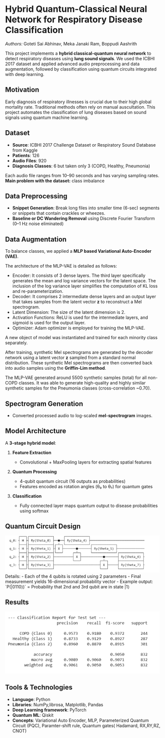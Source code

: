 

# Hybrid Quantum-Classical Neural Network for Respiratory Disease Classification

*Authors:* Goteti Sai Abhinav, Meka Janaki Ram, Boppudi Aashrith

This project implements a **hybrid classical-quantum neural network** to detect respiratory diseases using **lung sound signals**. We used the ICBHI 2017 dataset and applied advanced audio preprocessing and data augmentation, followed by classification using quantum circuits integrated with deep learning.

## Motivation

Early diagnosis of respiratory illnesses is crucial due to their high global mortality rate. Traditional methods often rely on manual auscultation. This project automates the classification of lung diseases based on sound signals using quantum machine learning.

## Dataset

- **Source**: ICBHI 2017 Challenge Dataset or Respiratory Sound Database from Kaggle  
- **Patients**: 126  
- **Audio Files**: 920 
- **Diagnosis Classes**: 6 but taken only 3 (COPD, Healthy, Pneumonia)

Each audio file ranges from 10–90 seconds and has varying sampling rates.
**Main problem with the dataset:** class imbalance 

## Data Preprocessing
- **Snippet Generation**: Break long files into smaller time (6-sec) segments or snippets that contain crackles or wheezes.
- **Baseline or DC Wandering Removal** using Discrete Fourier Transform (0–1 Hz noise eliminated)


## Data Augmentation

To balance classes, we applied a **MLP based Variational Auto-Encoder (VAE)**.

The architecture of the MLP-VAE is detailed as follows:

- Encoder: It consists of 3 dense layers. The third layer specifically generates the mean and log variance vectors for the latent space. The inclusion of the log variance layer simplifies the computation of KL loss and re-parameterization.
- Decoder: It comprises 2 intermediate dense layers and an output layer that takes samples from the latent vector **z** to reconstruct a Mel spectrogram.
- Latent Dimension: The size of the latent dimension is 2.
- Activation Functions: ReLU is used for the intermediate layers, and sigmoid is used for the output layer.
- Optimizer: Adam optimizer is employed for training the MLP-VAE.

A new object of model was instantiated and trained for each minority class separately.

After training, synthetic Mel spectrograms are generated by the decoder network using a latent vector **z** sampled from a standard normal distribution. These synthetic Mel spectrograms are then converted back into audio samples using the **Griffin-Lim method**.

The MLP-VAE generated around 5500  synthetic samples (total) for all non-COPD classes. It was able to generate high-quality and highly similar synthetic samples for the Pneumonia classes (cross-correlation ~0.70).
  

## Spectrogram Generation

- Converted processed audio to log-scaled **mel-spectrogram** images.


## Model Architecture

A **3-stage hybrid model**:

1. **Feature Extraction**  
   - Convolutional + MaxPooling layers for extracting spatial features

2. **Quantum Processing**  
   - 4-qubit quantum circuit (16 outputs as probabilities)  
   - Features encoded as rotation angles (θ₀ to θ₇) for quantum gates

3. **Classification**  
   - Fully connected layer maps quantum output to disease probabilities using softmax

## Quantum Circuit Design

<img src="./Images/quantum circuit.png" alt="Alt text" width="500"/>
Details:
- Each of the 4 qubits is rotated using 2 parameters
- Final measurement yields 16-dimensional probability vector
- Example output: `P(|0110⟩)` = Probability that 2nd and 3rd qubit are in state |1⟩

## Results
<img src="./Images/results.png" alt="Alt text" width="500"/>

  
## Tools & Technologies

- **Language**: Python  
- **Libraries**: NumPy,librosa, Matplotlib, Pandas
- **Deep Learning framework**: PyTorch  
- **Quantum ML**: Qiskit
- **Concepts**: Variational Auto Encoder, MLP, Parameterized Quantum Circuit (PQC), Paramter-shift rule, Quantum gates( Hadamard, RX,RY,RZ, CNOT)






